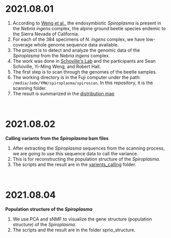 # 2021.08.01
1. According to [Weng et al.,](https://pubmed.ncbi.nlm.nih.gov/33938156/) the endosymbiotic *Spiroplasma* is present in the *Nebria ingens* complex, the alpine ground beetle species endemic to the Sierra Nevada of California.
2. For each of the 384 specimens of *N. ingens* complex, we have low-coverage whole genome sequence data available. 
3. The project is to detect and analyze the genomic data of the *Spiroplasma* from the *Nebria ingens* complex.
4. The work was done in [Schoville's Lab](https://molecularecology.russell.wisc.edu/) and the participants are Sean Schoville, Yi-Ming Weng, and Robert Hall.
5. The first step is to scan through the genomes of the beetle samples.
6. The working directory is in the Fuji computer under the path: `/media/Jade/YMW/spiroplasma/spiroscan`. In this repository, it is the scanning folder.
7. The result is summarized in the [distribution map](https://github.com/yimingweng/ingens_spiroplasma/blob/main/distribution_map/infection_rate.pdf)

<br />

# 2021.08.02
**Calling variants from the *Spiroplasma* bam files**
1. After extracting the *Spiroplasma* sequences from the scanning process, we are going to use this sequence data to call the variance.
2. This is for reconstructing the population structure of the *Spiroplasma*.
3. The scripts and the result are in the [varients_calling](https://github.com/yimingweng/ingens_spiroplasma/tree/main/varients_calling) folder. 

<br />

# 2021.08.04
**Population structure of the *Spiroplasma***
1. We use PCA and sNMF to visualize the gene structure (population structure) of the *Spiroplasma*.
3. The scripts and the result are in the folder sprio_structure. 